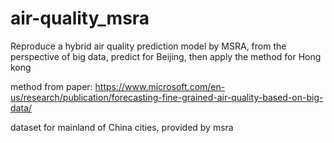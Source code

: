 # air-quality_msra
Reproduce a hybrid air quality prediction model by MSRA, from the perspective of big data, predict for Beijing, then apply the method for Hong kong

method from paper: https://www.microsoft.com/en-us/research/publication/forecasting-fine-grained-air-quality-based-on-big-data/

dataset for mainland of China cities, provided by msra

